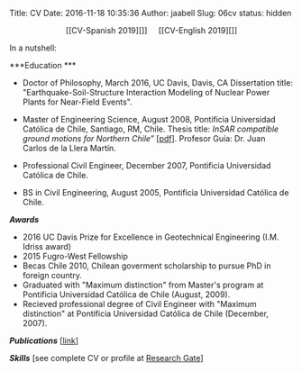 Title: CV
Date: 2016-11-18 10:35:36
Author: jaabell
Slug: 06cv
status: hidden


<center>
[[CV-Spanish 2019][]]     [[CV-English 2019][]]
</center>

In a nutshell:

***Education ***

-   Doctor of Philosophy, March 2016, UC Davis, Davis, CA
    Dissertation title: "Earthquake-Soil-Structure Interaction Modeling of Nuclear Power Plants for Near-Field Events".

-   Master of
    Engineering Science, August 2008, Pontificia Universidad Católica de
    Chile, Santiago, RM,
    Chile. Thesis
    title: 
    *InSAR compatible
    ground motions for Northern Chile*” [[pdf][]]. Profesor Guía: Dr.
    Juan Carlos de la Llera Martín.

-   Professional Civil Engineer, December 2007, Pontificia Universidad
    Católica de Chile.

-   BS in Civil
    Engineering, August
    2005, Pontificia
    Universidad Católica de
    Chile.

***Awards***

-   2016 UC Davis Prize for Excellence in Geotechnical Engineering (I.M. Idriss award)
-   2015 Fugro-West Fellowship
-   Becas Chile 2010, Chilean goverment
    scholarship to pursue PhD in foreign country.
-   Graduated with "Maximum distinction" from Master's program at
    Pontificia Universidad Católica de Chile (August, 2009).
-   Recieved professional degree of Civil Engineer with "Maximum
    distinction" at Pontificia Universidad Católica de Chile (December,
    2007).

***Publications*** [[link][]]

***Skills*** [see complete CV or profile at [Research Gate][]]

  [CV-Spanish 2019]: https://www.dropbox.com/s/rc4usxnr4m0vjq1/jose_abell_cv_spa.pdf?dl=1
  [CV-English 2019]: https://www.dropbox.com/s/kcpoivsy6aoa2c5/jose_abell_cv_eng.pdf?dl=1
  [pdf]: https://www.google.com/url?sa=t&rct=j&q=&esrc=s&source=web&cd=1&ved=0CC4QFjAA&url=http%3A%2F%2Frepositorio.uc.cl%2Fxmlui%2Fbitstream%2Fhandle%2F123456789%2F1361%2F530502.pdf%3Fsequence%3D1&ei=pbVFUu3hJ4LOiwKHxIDQBw&usg=AFQjCNFeYk9L7MuTKpYj0U1Qu9Kg4hY7Ww&sig2=RHfH8nAQbCsgDR4cSVgjkQ&bvm=bv.53217764,d.cGE
  [link]: http://cml03.engr.ucdavis.edu/?page_id=44 "Publications"
  [Research Gate]: https://www.researchgate.net/profile/Jose_Abell/
